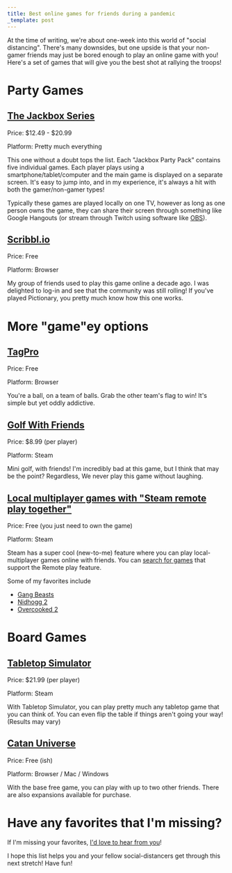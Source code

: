 ```yaml
---
title: Best online games for friends during a pandemic
_template: post
---
```


At the time of writing, we're about one-week into this world of "social distancing". There's many downsides, but one upside is that your non-gamer friends may just be bored enough to play an online game with you! Here's a set of games that will give you the best shot at rallying the troops!

# Party Games

## [The Jackbox Series](https://jackboxgames.com/)

Price: $12.49 - $20.99

Platform: Pretty much everything

This one without a doubt tops the list. Each "Jackbox Party Pack" contains five individual games. Each player plays using a smartphone/tablet/computer and the main game is displayed on a separate screen. It's easy to jump into, and in my experience, it's always a hit with both the gamer/non-gamer types!

Typically these games are played locally on one TV, however as long as one person owns the game, they can share their screen through something like Google Hangouts (or stream through Twitch using software like [OBS](https://obsproject.com/)).

## [Scribbl.io](https://skribbl.io/)

Price: Free

Platform: Browser

My group of friends used to play this game online a decade ago. I was delighted to log-in and see that the community was still rolling! If you've played Pictionary, you pretty much know how this one works.

# More "game"ey options

## [TagPro](https://tagpro.koalabeast.com/)

Price: Free

Platform: Browser

You're a ball, on a team of balls. Grab the other team's flag to win! It's simple but yet oddly addictive.

## [Golf With Friends](https://store.steampowered.com/app/431240/Golf_With_Your_Friends/)

Price: $8.99 (per player)

Platform: Steam

Mini golf, with friends! I'm incredibly bad at this game, but I think that may be the point? Regardless, We never play this game without laughing.

## [Local multiplayer games with "Steam remote play together"](https://store.steampowered.com/remoteplay)

Price: Free (you just need to own the game)

Platform: Steam

Steam has a super cool (new-to-me) feature where you can play local-multiplayer games online with friends.
You can [search for games](https://store.steampowered.com/search/?category2=44) that support the Remote play feature.

Some of my favorites include

- [Gang Beasts](https://store.steampowered.com/app/285900/Gang_Beasts/)
- [Nidhogg 2](https://store.steampowered.com/app/535520/Nidhogg_2/)
- [Overcooked 2](https://store.steampowered.com/app/728880/Overcooked_2/)

# Board Games

## [Tabletop Simulator](https://store.steampowered.com/app/286160/Tabletop_Simulator/)

Price: $21.99 (per player)

Platform: Steam

With Tabletop Simulator, you can play pretty much any tabletop game that you can think of. You can even flip the table if things aren't going your way! (Results may vary)

## [Catan Universe](https://www.catan.com/game/catan-universe)

Price: Free (ish)

Platform: Browser / Mac / Windows

With the base free game, you can play with up to two other friends. There are also expansions available for purchase.

# Have any favorites that I'm missing?

If I'm missing your favorites, [I'd love to hear from you](/contact)!

I hope this list helps you and your fellow social-distancers get through this next stretch! Have fun!
